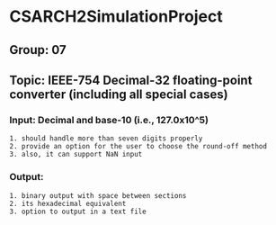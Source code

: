 # CSARCH2SimulationProject


## Group: 07 

## Topic: IEEE-754 Decimal-32 floating-point converter (including all special cases)

### Input: Decimal and base-10 (i.e., 127.0x10^5) 
    1. should handle more than seven digits properly 
    2. provide an option for the user to choose the round-off method 
    3. also, it can support NaN input

### Output:
    1. binary output with space between sections
    2. its hexadecimal equivalent
    3. option to output in a text file

